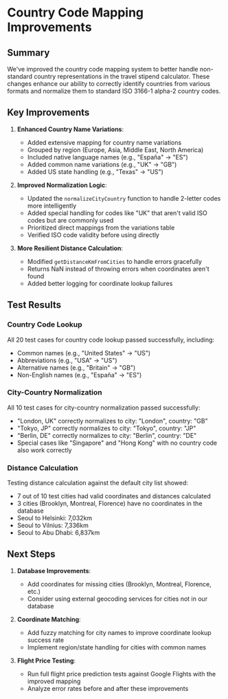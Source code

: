 # Country Code Mapping Improvements

## Summary
We've improved the country code mapping system to better handle non-standard country representations in the travel stipend calculator. These changes enhance our ability to correctly identify countries from various formats and normalize them to standard ISO 3166-1 alpha-2 country codes.

## Key Improvements

1. **Enhanced Country Name Variations**:
   - Added extensive mapping for country name variations
   - Grouped by region (Europe, Asia, Middle East, North America)
   - Included native language names (e.g., "España" → "ES")
   - Added common name variations (e.g., "UK" → "GB")
   - Added US state handling (e.g., "Texas" → "US")

2. **Improved Normalization Logic**:
   - Updated the `normalizeCityCountry` function to handle 2-letter codes more intelligently
   - Added special handling for codes like "UK" that aren't valid ISO codes but are commonly used
   - Prioritized direct mappings from the variations table
   - Verified ISO code validity before using directly

3. **More Resilient Distance Calculation**:
   - Modified `getDistanceKmFromCities` to handle errors gracefully
   - Returns NaN instead of throwing errors when coordinates aren't found
   - Added better logging for coordinate lookup failures

## Test Results

### Country Code Lookup
All 20 test cases for country code lookup passed successfully, including:
- Common names (e.g., "United States" → "US")
- Abbreviations (e.g., "USA" → "US")
- Alternative names (e.g., "Britain" → "GB")
- Non-English names (e.g., "España" → "ES")

### City-Country Normalization
All 10 test cases for city-country normalization passed successfully:
- "London, UK" correctly normalizes to city: "London", country: "GB"
- "Tokyo, JP" correctly normalizes to city: "Tokyo", country: "JP"
- "Berlin, DE" correctly normalizes to city: "Berlin", country: "DE"
- Special cases like "Singapore" and "Hong Kong" with no country code also work correctly

### Distance Calculation
Testing distance calculation against the default city list showed:
- 7 out of 10 test cities had valid coordinates and distances calculated
- 3 cities (Brooklyn, Montreal, Florence) have no coordinates in the database
- Seoul to Helsinki: 7,032km
- Seoul to Vilnius: 7,336km
- Seoul to Abu Dhabi: 6,837km

## Next Steps

1. **Database Improvements**:
   - Add coordinates for missing cities (Brooklyn, Montreal, Florence, etc.)
   - Consider using external geocoding services for cities not in our database

2. **Coordinate Matching**:
   - Add fuzzy matching for city names to improve coordinate lookup success rate
   - Implement region/state handling for cities with common names

3. **Flight Price Testing**:
   - Run full flight price prediction tests against Google Flights with the improved mapping
   - Analyze error rates before and after these improvements
